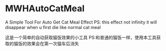 # MWHAutoCatMeal
A Simple Tool For Auto Get Cat Meal Effect
PS: this effect not infinity it will disappear when u first die like normal cat meal

这是一个简单的自动获取猫饭效果的小工具
PS:和普通的猫饭一样，使用本工具获取的猫饭的效果会在第一次猫车后消失
